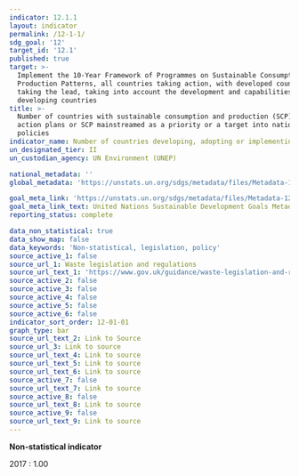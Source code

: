 ```yaml
---
indicator: 12.1.1
layout: indicator
permalink: /12-1-1/
sdg_goal: '12'
target_id: '12.1'
published: true
target: >-
  Implement the 10-Year Framework of Programmes on Sustainable Consumption and
  Production Patterns, all countries taking action, with developed countries
  taking the lead, taking into account the development and capabilities of
  developing countries
title: >-
  Number of countries with sustainable consumption and production (SCP) national
  action plans or SCP mainstreamed as a priority or a target into national
  policies
indicator_name: Number of countries developing, adopting or implementing policy instruments aimed at supporting the shift to sustainable consumption and production
un_designated_tier: II
un_custodian_agency: UN Environment (UNEP)

national_metadata: ''
global_metadata: 'https://unstats.un.org/sdgs/metadata/files/Metadata-12-01-01.pdf'

goal_meta_link: 'https://unstats.un.org/sdgs/metadata/files/Metadata-12-01-01.pdf'
goal_meta_link_text: United Nations Sustainable Development Goals Metadata (PDF 4.0 MB)
reporting_status: complete

data_non_statistical: true
data_show_map: false
data_keywords: 'Non-statistical, legislation, policy'
source_active_1: false
source_url_1: Waste legislation and regulations
source_url_text_1: 'https://www.gov.uk/guidance/waste-legislation-and-regulations'
source_active_2: false
source_active_3: false
source_active_4: false
source_active_5: false
source_active_6: false
indicator_sort_order: 12-01-01
graph_type: bar
source_url_text_2: Link to Source
source_url_3: Link to source
source_url_text_4: Link to source
source_url_text_5: Link to source
source_url_text_6: Link to source
source_active_7: false
source_url_text_7: Link to source
source_active_8: false
source_url_text_8: Link to source
source_active_9: false
source_url_text_9: Link to source
---
```

**Non-statistical indicator**

2017 : 1.00
